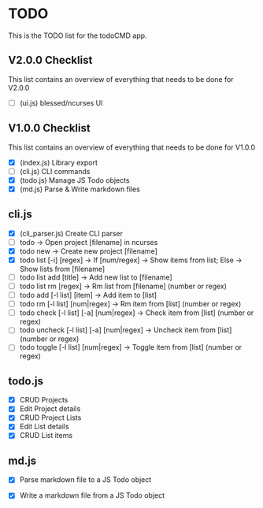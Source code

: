 # TODO
This is the TODO list for the todoCMD app.

## V2.0.0 Checklist
This list contains an overview of everything that needs to be done for V2.0.0
  - [ ] (ui.js) blessed/ncurses UI

## V1.0.0 Checklist
This list contains an overview of everything that needs to be done for V1.0.0
  - [X] (index.js) Library export
  - [ ] (cli.js) CLI commands
  - [X] (todo.js) Manage JS Todo objects
  - [X] (md.js) Parse & Write markdown files

## cli.js
  - [X] (cli_parser.js) Create CLI parser
  - [ ] todo                                        -> Open project [filename] in ncurses
  - [X] todo new                                    -> Create new project [filename]
  - [X] todo list [-i] [regex]                      -> If [num/regex] -> Show items from list; Else -> Show lists from [filename]
  - [ ] todo list add [title]                       -> Add new list to [filename]
  - [ ] todo list rm [regex]                        -> Rm list from [filename] (number or regex)
  - [ ] todo add [-l list] [item]                   -> Add item to [list] 
  - [ ] todo rm [-l list] [num|regex]               -> Rm item from [list] (number or regex)
  - [ ] todo check [-l list] [-a] [num|regex]       -> Check item from [list] (number or regex)
  - [ ] todo uncheck [-l list] [-a] [num|regex]     -> Uncheck item from [list] (number or regex)
  - [ ] todo toggle [-l list] [num|regex]           -> Toggle item from [list] (number or regex)

## todo.js
  - [X] CRUD Projects
  - [X] Edit Project details
  - [X] CRUD Project Lists
  - [X] Edit List details
  - [X] CRUD List items

## md.js
  - [X] Parse markdown file to a JS Todo object
  - [X] Write a markdown file from a JS Todo object

